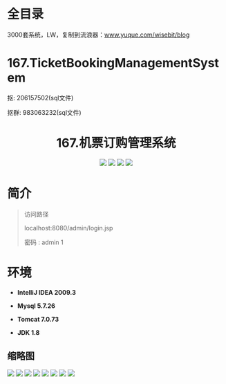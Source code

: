 # 全目录

3000套系统，LW，复制到流浪器：www.yuque.com/wisebit/blog
# 167.TicketBookingManagementSystem

<p>抠: 206157502(sql文件)</p>
<p>抠群: 983063232(sql文件)</p>

<p><h1 align="center">167.机票订购管理系统</h1></p>


<p align="center">
	<img src="https://img.shields.io/badge/jdk-1.8-orange.svg"/>
    <img src="https://img.shields.io/badge/string-5.x-lightgrey.svg"/>
    <img src="https://img.shields.io/badge/struts2-3.x-blue.svg"/>
    <img src="https://img.shields.io/badge/hibernate-5.x-yellow.svg"/>
</p>

# 简介
>
> 

>访问路径
>
> localhost:8080/admin/login.jsp
>
> 密码 : admin 1


# 环境

- <b>IntelliJ IDEA 2009.3</b>

- <b>Mysql 5.7.26</b>

- <b>Tomcat 7.0.73</b>

- <b>JDK 1.8</b>




## 缩略图

![](https://bitwise.oss-cn-heyuan.aliyuncs.com/2024/9/10/8bba855e-1d01-40d7-ab2a-1191db39d2de.png)
![](https://bitwise.oss-cn-heyuan.aliyuncs.com/2024/9/10/1b922303-bed4-4a75-93b1-11cc413aa893.png)
![](https://bitwise.oss-cn-heyuan.aliyuncs.com/2024/9/10/1b922303-bed4-4a75-93b1-11cc413aa893.png)
![](https://bitwise.oss-cn-heyuan.aliyuncs.com/2024/9/10/66e615cf-7f8d-4c3c-ad92-9db33ed24ac4.png)
![](https://bitwise.oss-cn-heyuan.aliyuncs.com/2024/9/10/7261449a-9754-49e3-aa9f-bfa7f69697a8.png)
![](https://bitwise.oss-cn-heyuan.aliyuncs.com/2024/9/10/e23e091c-5367-4c7c-bd6b-47094cfbb388.png)
![](https://bitwise.oss-cn-heyuan.aliyuncs.com/2024/9/10/64686c1f-9db6-42e9-9257-3c0e1e8d44a8.png)
![](https://bitwise.oss-cn-heyuan.aliyuncs.com/2024/9/10/c0890d8a-5bb6-4961-9ef0-97eb3ff82425.png)



